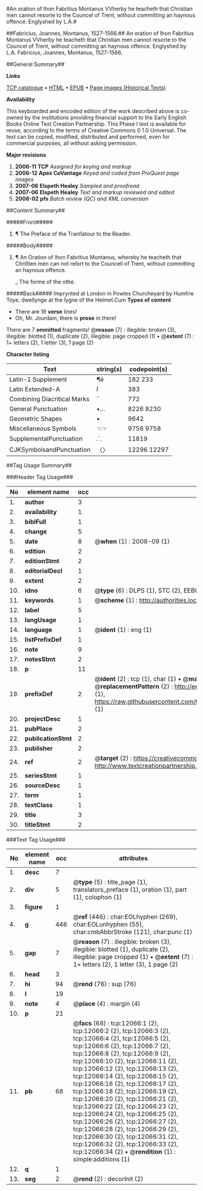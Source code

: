 #An oration of Ihon Fabritius Montanus VVherby he teacheth that Christian men cannot resorte to the Councel of Trent, without committing an haynous offence. Englyshed by L.A.#

##Fabricius, Joannes, Montanus, 1527-1566.##
An oration of Ihon Fabritius Montanus VVherby he teacheth that Christian men cannot resorte to the Councel of Trent, without committing an haynous offence. Englyshed by L.A.
Fabricius, Joannes, Montanus, 1527-1566.

##General Summary##

**Links**

[TCP catalogue](http://www.ota.ox.ac.uk/tcp/)  • 
[HTML](http://tei.it.ox.ac.uk/tcp/Texts-HTML/free/A00/A00522.html)  • 
[EPUB](http://tei.it.ox.ac.uk/tcp/Texts-EPUB/free/A00/A00522.epub) • 
[Page images (Historical Texts)](https://data.historicaltexts.jisc.ac.uk/view?pubId=eebo-99847059e&pageId=eebo-99847059e-12066-1)

**Availability**

This keyboarded and encoded edition of the
	       work described above is co-owned by the institutions
	       providing financial support to the Early English Books
	       Online Text Creation Partnership. This Phase I text is
	       available for reuse, according to the terms of Creative
	       Commons 0 1.0 Universal. The text can be copied,
	       modified, distributed and performed, even for
	       commercial purposes, all without asking permission.

**Major revisions**

1. __2006-11__ __TCP__ *Assigned for keying and markup*
1. __2006-12__ __Apex CoVantage__ *Keyed and coded from ProQuest page images*
1. __2007-06__ __Elspeth Healey__ *Sampled and proofread*
1. __2007-06__ __Elspeth Healey__ *Text and markup reviewed and edited*
1. __2008-02__ __pfs__ *Batch review (QC) and XML conversion*

##Content Summary##

#####Front#####

1. ¶ The Preface of the Tranſlatour to the Reader.

#####Body#####

1. ¶ An Oration of Ihon Fabritius Montanus, whereby he teacheth that Chriſtien men can not reſort to the Councell of Trent, without committing an haynous offence.

    _ The forme of the othe.

#####Back#####
Imprynted at London in Powles Churcheyard by Humfrie Toye, dwellynge at the ſygne of the Helmet.Cum 
**Types of content**

  * There are 19 **verse** lines!
  * Oh, Mr. Jourdain, there is **prose** in there!

There are 7 **ommitted** fragments! 
 @__reason__ (7) : illegible: broken (3), illegible: blotted (1), duplicate (2), illegible: page cropped (1)  •  @__extent__ (7) : 1+ letters (2), 1 letter (3), 1 page (2)

**Character listing**


|Text|string(s)|codepoint(s)|
|---|---|---|
|Latin-1 Supplement|¶é|182 233|
|Latin Extended-A|ſ|383|
|Combining             Diacritical Marks|̄|772|
|General Punctuation|•…|8226 8230|
|Geometric Shapes|▪|9642|
|Miscellaneous Symbols|☜☞|9756 9758|
|SupplementalPunctuation|⸫|11819|
|CJKSymbolsandPunctuation|〈〉|12296 12297|

##Tag Usage Summary##

###Header Tag Usage###

|No|element name|occ|attributes|
|---|---|---|---|
|1.|__author__|3||
|2.|__availability__|1||
|3.|__biblFull__|1||
|4.|__change__|5||
|5.|__date__|8| @__when__ (1) : 2008-09 (1)|
|6.|__edition__|2||
|7.|__editionStmt__|2||
|8.|__editorialDecl__|1||
|9.|__extent__|2||
|10.|__idno__|6| @__type__ (6) : DLPS (1), STC (2), EEBO-CITATION (1), PROQUEST (1), VID (1)|
|11.|__keywords__|1| @__scheme__ (1) : http://authorities.loc.gov/ (1)|
|12.|__label__|5||
|13.|__langUsage__|1||
|14.|__language__|1| @__ident__ (1) : eng (1)|
|15.|__listPrefixDef__|1||
|16.|__note__|9||
|17.|__notesStmt__|2||
|18.|__p__|11||
|19.|__prefixDef__|2| @__ident__ (2) : tcp (1), char (1)  •  @__matchPattern__ (2) : ([0-9\-]+):([0-9IVX]+) (1), (.+) (1)  •  @__replacementPattern__ (2) : http://eebo.chadwyck.com/downloadtiff?vid=$1&page=$2 (1), https://raw.githubusercontent.com/textcreationpartnership/Texts/master/tcpchars.xml#$1 (1)|
|20.|__projectDesc__|1||
|21.|__pubPlace__|2||
|22.|__publicationStmt__|2||
|23.|__publisher__|2||
|24.|__ref__|2| @__target__ (2) : https://creativecommons.org/publicdomain/zero/1.0/ (1), http://www.textcreationpartnership.org/docs/. (1)|
|25.|__seriesStmt__|1||
|26.|__sourceDesc__|1||
|27.|__term__|1||
|28.|__textClass__|1||
|29.|__title__|3||
|30.|__titleStmt__|2||


###Text Tag Usage###

|No|element name|occ|attributes|
|---|---|---|---|
|1.|__desc__|7||
|2.|__div__|5| @__type__ (5) : title_page (1), translators_preface (1), oration (1), part (1), colophon (1)|
|3.|__figure__|1||
|4.|__g__|446| @__ref__ (446) : char:EOLhyphen (269), char:EOLunhyphen (55), char:cmbAbbrStroke (121), char:punc (1)|
|5.|__gap__|7| @__reason__ (7) : illegible: broken (3), illegible: blotted (1), duplicate (2), illegible: page cropped (1)  •  @__extent__ (7) : 1+ letters (2), 1 letter (3), 1 page (2)|
|6.|__head__|3||
|7.|__hi__|94| @__rend__ (76) : sup (76)|
|8.|__l__|19||
|9.|__note__|4| @__place__ (4) : margin (4)|
|10.|__p__|21||
|11.|__pb__|68| @__facs__ (68) : tcp:12066:1 (2), tcp:12066:2 (2), tcp:12066:3 (2), tcp:12066:4 (2), tcp:12066:5 (2), tcp:12066:6 (2), tcp:12066:7 (2), tcp:12066:8 (2), tcp:12066:9 (2), tcp:12066:10 (2), tcp:12066:11 (2), tcp:12066:12 (2), tcp:12066:13 (2), tcp:12066:14 (2), tcp:12066:15 (2), tcp:12066:16 (2), tcp:12066:17 (2), tcp:12066:18 (2), tcp:12066:19 (2), tcp:12066:20 (2), tcp:12066:21 (2), tcp:12066:22 (2), tcp:12066:23 (2), tcp:12066:24 (2), tcp:12066:25 (2), tcp:12066:26 (2), tcp:12066:27 (2), tcp:12066:28 (2), tcp:12066:29 (2), tcp:12066:30 (2), tcp:12066:31 (2), tcp:12066:32 (2), tcp:12066:33 (2), tcp:12066:34 (2)  •  @__rendition__ (1) : simple:additions (1)|
|12.|__q__|1||
|13.|__seg__|2| @__rend__ (2) : decorInit (2)|
